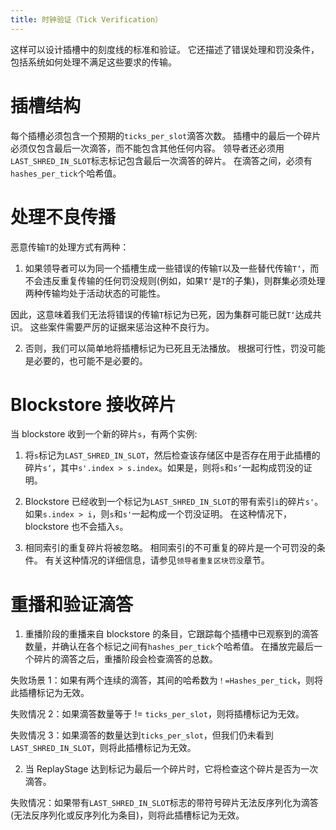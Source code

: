 ```yaml
---
title: 时钟验证（Tick Verification）
---
```


这样可以设计插槽中的刻度线的标准和验证。 它还描述了错误处理和罚没条件，包括系统如何处理不满足这些要求的传输。

# 插槽结构

每个插槽必须包含一个预期的`ticks_per_slot`滴答次数。 插槽中的最后一个碎片必须仅包含最后一次滴答，而不能包含其他任何内容。 领导者还必须用`LAST_SHRED_IN_SLOT`标志标记包含最后一次滴答的碎片。 在滴答之间，必须有`hashes_per_tick`个哈希值。

# 处理不良传播

恶意传输`T`的处理方式有两种：

1. 如果领导者可以为同一个插槽生成一些错误的传输`T`以及一些替代传输`T‘`，而不会违反重复传输的任何罚没规则(例如，如果`T‘`是`T`的子集)，则群集必须处理两种传输均处于活动状态的可能性。

因此，这意味着我们无法将错误的传输`T`标记为已死，因为集群可能已就`T‘`达成共识。 这些案件需要严厉的证据来惩治这种不良行为。

2. 否则，我们可以简单地将插槽标记为已死且无法播放。 根据可行性，罚没可能是必要的，也可能不是必要的。

# Blockstore 接收碎片

当 blockstore 收到一个新的碎片`s`，有两个实例:

1. 将`s`标记为`LAST_SHRED_IN_SLOT`，然后检查该存储区中是否存在用于此插槽的碎片`s‘`，其中`s'.index > s.index`。如果是，则将`s`和`s‘`一起构成罚没的证明。

2. Blockstore 已经收到一个标记为`LAST_SHRED_IN_SLOT`的带有索引`i`的碎片`s'`。 如果`s.index > i`，则`s`和`s'`一起构成一个罚没证明。 在这种情况下，blockstore 也不会插入`s`。

3. 相同索引的重复碎片将被忽略。 相同索引的不可重复的碎片是一个可罚没的条件。 有关这种情况的详细信息，请参见`领导者重复区块罚没`章节。

# 重播和验证滴答

1. 重播阶段的重播来自 blockstore 的条目，它跟踪每个插槽中已观察到的滴答数量，并确认在各个标记之间有`hashes_per_tick`个哈希值。 在播放完最后一个碎片的滴答之后，重播阶段会检查滴答的总数。

失败场景 1：如果有两个连续的滴答，其间的哈希数为`！=Hashes_per_tick`，则将此插槽标记为无效。

失败情况 2：如果滴答数量等于 != `ticks_per_slot`，则将插槽标记为无效。

失败情况 3：如果滴答的数量达到`ticks_per_slot`，但我们仍未看到`LAST_SHRED_IN_SLOT`，则将此插槽标记为无效。

2. 当 ReplayStage 达到标记为最后一个碎片时，它将检查这个碎片是否为一次滴答。

失败情况：如果带有`LAST_SHRED_IN_SLOT`标志的带符号碎片无法反序列化为滴答(无法反序列化或反序列化为条目)，则将此插槽标记为无效。
